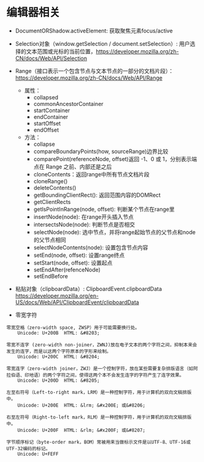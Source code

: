 # 编辑器相关

- DocumentORShadow.activeElement: 获取聚焦元素focus/active
- Selection对象（window.getSelection / document.setSelection）: 用户选择的文本范围或光标的当前位置，https://developer.mozilla.org/zh-CN/docs/Web/API/Selection
- Range（接口表示一个包含节点与文本节点的一部分的文档片段）：https://developer.mozilla.org/zh-CN/docs/Web/API/Range
  - 属性：
    - collapsed
    - commonAncestorContainer
    - startContainer
    - endContainer
    - startOffset
    - endOffset
  - 方法：
    - collapse
    - compareBoundaryPoints(how, sourceRange)边界比较
    - comparePoint(referenceNode, offset)返回 -1、0 或 1，分别表示端点在 Range 之前、内部还是之后
    - cloneContents：返回range中所有节点文档片段
    - cloneRange()
    - deleteContents()
    - getBoundingClientRect(): 返回范围内容的DOMRect
    - getClientRects
    - getIsPointInRange(node, offset): 判断某个节点在range里
    - insertNode(node): 在range开头插入节点
    - intersectsNode(node): 判断节点是否相交
    - selectNode(node): 选中节点，并将range起始节点的父节点和node的父节点相同
    - selectNodeContents(node): 设置包含节点内容
    - setEnd(node, offset): 设置range终点
    - setStart(node, offset): 设置起点
    - setEndAfter(refenceNode)
    - setEndBefore
- 粘贴对象（clipboardData）: ClipboardEvent.clipboardData https://developer.mozilla.org/en-US/docs/Web/API/ClipboardEvent/clipboardData

- 零宽字符
```
零宽空格（zero-width space, ZWSP）用于可能需要换行处。
    Unicode: U+200B  HTML: &#8203;

零宽不连字 (zero-width non-joiner，ZWNJ)放在电子文本的两个字符之间，抑制本来会发生的连字，而是以这两个字符原本的字形来绘制。
    Unicode: U+200C  HTML: &#8204;

零宽连字（zero-width joiner，ZWJ）是一个控制字符，放在某些需要复杂排版语言（如阿拉伯语、印地语）的两个字符之间，使得这两个本不会发生连字的字符产生了连字效果。
    Unicode: U+200D  HTML: &#8205;

左至右符号（Left-to-right mark，LRM）是一种控制字符，用于计算机的双向文稿排版中。
    Unicode: U+200E  HTML: &lrm; &#x200E; 或&#8206;

右至左符号（Right-to-left mark，RLM）是一种控制字符，用于计算机的双向文稿排版中。
    Unicode: U+200F  HTML: &rlm; &#x200F; 或&#8207;
    
字节顺序标记（byte-order mark，BOM）常被用来当做标示文件是以UTF-8、UTF-16或UTF-32编码的标记。
    Unicode: U+FEFF
```
